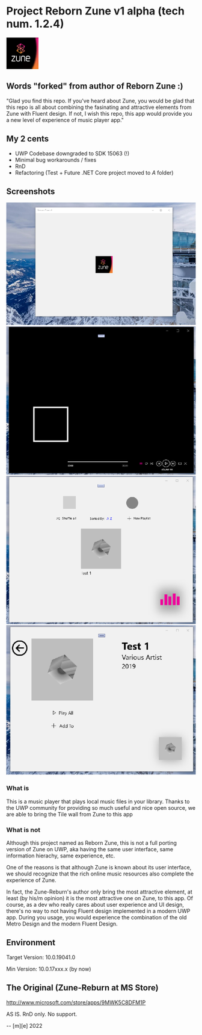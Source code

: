 # Project Reborn Zune v1 alpha (tech num. 1.2.4)
![Zune Logo](Artwork/Zune-Reburn.png)

## Words "forked" from author of Reborn Zune :)
"Glad you find this repo. If you've heard about Zune, you would be glad that this repo is all about 
combining the fasinating and attractive elements from Zune with Fluent design.
If not, I wish this repo, this app would provide you a new level of experience of music player app."

## My 2 cents
- UWP Codebase downgraded to SDK 15063 (!)
- Minimal bug workarounds / fixes
- RnD
- Refactoring (Test + Future .NET Core project moved to _A_ folder)

## Screenshots
![Pic 1](Images/shot1.png)
![Pic 2](Images/shot2.png)
![Pic 3](Images/shot3.png)
![Pic 4](Images/shot4.png)

### What is
This is a music player that plays local music files in your library. 
Thanks to the UWP community for providing so much useful and nice open source, 
we are able to bring the Tile wall from Zune to this app

### What is not
Although this project named as Reborn Zune, this is not a full porting version of Zune on UWP, 
aka having the same user interface, same information hierachy, same experience, etc.

One of the reasons is that although Zune is known about its user interface, 
we should recognize that the rich online music resources also complete the experience of Zune.

In fact, the Zune-Reburn's author only bring the most attractive element, 
at least (by his/m opinion) it is the most attractive one on Zune, to this app. 
Of course, as a dev who really cares about user experience and UI design, 
there's no way to not having Fluent design implemented in a modern UWP app. 
During you usage, you would experience the combination of the old Metro Design 
and the modern Fluent Design.


## Environment
Target Version: 10.0.19041.0

Min Version: 10.0.17xxx.x (by now)

## The Original (Zune-Reburn at MS Store) 
http://www.microsoft.com/store/apps/9MWK5C8DFM1P


AS IS. RnD only. No support.

-- [m][e] 2022
